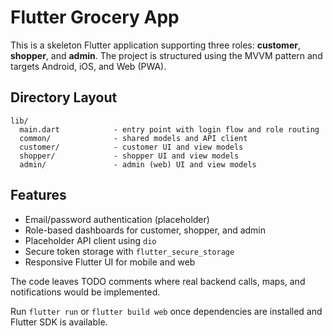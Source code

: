 # Flutter Grocery App

This is a skeleton Flutter application supporting three roles: **customer**, **shopper**, and **admin**. The project is structured using the MVVM pattern and targets Android, iOS, and Web (PWA).

## Directory Layout

```
lib/
  main.dart            - entry point with login flow and role routing
  common/              - shared models and API client
  customer/            - customer UI and view models
  shopper/             - shopper UI and view models
  admin/               - admin (web) UI and view models
```

## Features

- Email/password authentication (placeholder)
- Role-based dashboards for customer, shopper, and admin
- Placeholder API client using `dio`
- Secure token storage with `flutter_secure_storage`
- Responsive Flutter UI for mobile and web

The code leaves TODO comments where real backend calls, maps, and notifications would be implemented.

Run `flutter run` or `flutter build web` once dependencies are installed and Flutter SDK is available.

